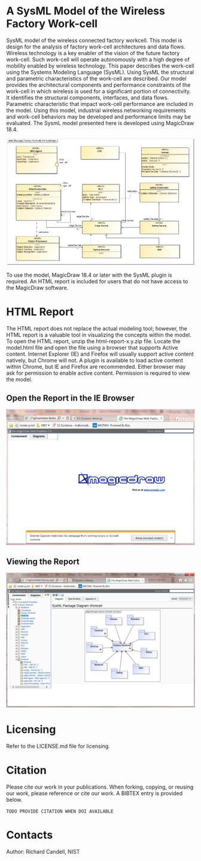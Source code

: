 # A SysML Model of the Wireless Factory Work-cell
SysML model of the wireless connected factory workcell.  This model is design for the analysis of factory work-cell architectures and data flows.  Wireless technology is a key enabler of the vision of the future factory work-cell. Such work-cell will operate autonomously with a high degree of mobility enabled by wireless technology.  This paper describes the work-cell using the Systems Modeling Language (SysML).  Using SysML the structural and parametric characteristics of the work-cell are described. Our model provides the architectural components and performance constraints of the work-cell in which wireless is used for a significant portion of connectivity. It identifies the structural components, interfaces, and data flows. Parametric characteristic that impact work-cell performance are included in the model.  Using this model, industrial wireless networking requirements and work-cell behaviors may be developed and performance limits may be evaluated.  The SysmL model presented here is developed using MagicDraw 18.4.


![Factory work-cell](/readme-images/robotics-workcell.jpg)

To use the model, MagicDraw 18.4 or later with the SysML plugin is required.  An HTML report is included for users that do not have access to the MagicDraw software.

# HTML Report
The HTML report does not replace the actual modeling tool; however, the HTML report is a valuable tool in visualizing the concepts within the model.  To open the HTML report, unzip the html-report-x.y.zip file.  Locate the model.html file and open the file using a browser that supports Active content.  Internet Explorer (IE) and Firefox will usually support active content natively, but Chrome will not.  A plugin is available to load active content within Chrome, but IE and Firefox are recommended. Either browser may ask for permission to enable active content.  Permission is required to view the model.

## Open the Report in the IE Browser
![Opening the Report](/readme-images/html-report-1.png)

## Viewing the Report
![Viewing the Report](/readme-images/html-report-2.png)


# Licensing
Refer to the LICENSE.md file for licensing.

# Citation
Please cite our work in your publications.  When forking, copying, or reusing our work, please reference or cite our work.  A BIBTEX entry is provided below.
```
TODO PROVIDE CITATION WHEN DOI AVAILABLE
```

# Contacts
Author: Richard Candell, NIST 

